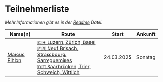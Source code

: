 # Teilnehmerliste

*Mehr Informationen gibt es in der [Readme](README.md) Datei.*

| Name(n) | Route | Start | Ankunft |
| ------- | ----- | ----- | ------- |
| [Marcus Fihlon](https://fosstodon.org/@McPringle) | [🇨🇭 Luzern, Zürich, Basel<br/>🇫🇷 Neuf Brisach, Strassbourg, Sarreguemines<br/>🇩🇪 Saarbrücken, Trier, Schweich, Wittlich](https://www.komoot.com/tour/1980778498/zoom) | 24.03.2025 | Sonntag |
